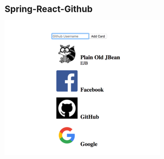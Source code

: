 # Spring-React-Github
 
![Alt text](Profiles.png?raw=true "A simple app to lookup Github user profiles")
